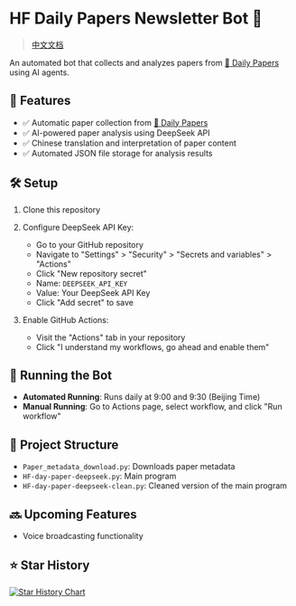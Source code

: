 # HF Daily Papers Newsletter Bot 🤗
> [中文文档](README_CN.md)

An automated bot that collects and analyzes papers from [🤗 Daily Papers](https://huggingface.co/papers) using AI agents.

## 🚀 Features

- ✅ Automatic paper collection from [🤗 Daily Papers](https://huggingface.co/papers)
- ✅ AI-powered paper analysis using DeepSeek API
- ✅ Chinese translation and interpretation of paper content
- ✅ Automated JSON file storage for analysis results

## 🛠️ Setup

1. Clone this repository

2. Configure DeepSeek API Key:
   - Go to your GitHub repository
   - Navigate to "Settings" > "Security" > "Secrets and variables" > "Actions"
   - Click "New repository secret"
   - Name: `DEEPSEEK_API_KEY`
   - Value: Your DeepSeek API Key
   - Click "Add secret" to save

3. Enable GitHub Actions:
   - Visit the "Actions" tab in your repository
   - Click "I understand my workflows, go ahead and enable them"

## 🔄 Running the Bot

- **Automated Running**: Runs daily at 9:00 and 9:30 (Beijing Time)
- **Manual Running**: Go to Actions page, select workflow, and click "Run workflow"

## 📁 Project Structure

- `Paper_metadata_download.py`: Downloads paper metadata
- `HF-day-paper-deepseek.py`: Main program
- `HF-day-paper-deepseek-clean.py`: Cleaned version of the main program

## 🔜 Upcoming Features

- Voice broadcasting functionality

## ⭐ Star History

[![Star History Chart](https://api.star-history.com/svg?repos=2404589803/hf-daily-paper-newsletter-chinese&type=Date)](https://star-history.com/#2404589803/hf-daily-paper-newsletter-chinese&Date)